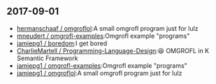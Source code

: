 ## 2017-09-01

* [hermanschaaf / omgroflol](https://github.com/hermanschaaf/omgroflol):A small omgrofl program just for lulz
* [mneudert / omgrofl-examples](https://github.com/mneudert/omgrofl-examples):Omgrofl example "programs"
* [jamiepg1 / boredom](https://github.com/jamiepg1/boredom):I get bored
* [CharlieMartell / Programming-Language-Design](https://github.com/CharlieMartell/Programming-Language-Design):😆 OMGROFL in K Semantic Framework
* [jamiepg1 / omgrofl-examples](https://github.com/jamiepg1/omgrofl-examples):Omgrofl example "programs"
* [jamiepg1 / omgroflol](https://github.com/jamiepg1/omgroflol):A small omgrofl program just for lulz

